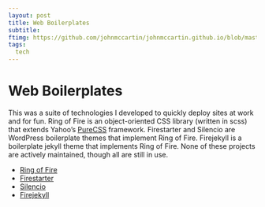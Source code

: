 ```yaml
---
layout: post
title: Web Boilerplates
subtitle: 
ftimg: https://github.com/johnmccartin/johnmccartin.github.io/blob/master/img/firestarter/fire.jpg?raw=true
tags:
  tech
---
```


# Web Boilerplates

This was a suite of technologies I developed to quickly deploy sites at work and for fun. Ring of Fire is an object-oriented CSS library (written in scss) that extends Yahoo’s [PureCSS](https://purecss.io/) framework. Firestarter and Silencio are WordPress boilerplate themes that implement Ring of Fire. Firejekyll is a boilerplate jekyll theme that implements Ring of Fire. None of these projects are actively maintained, though all are still in use.
* [Ring of Fire](https://github.com/johnmccartin/ring-of-fire)
* [Firestarter](https://github.com/johnmccartin/firestarter)
* [Silencio](https://github.com/johnmccartin/silencio)
* [Firejekyll](https://github.com/johnmccartin/fire-jekyll)
